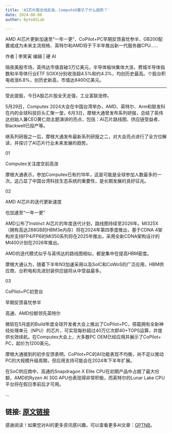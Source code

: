```yaml
---
title: 'AI芯片股全线走高，ComputeX展示了什么趋势？'
date: 2024-06-08
author: ByteAILab

---
```


AMD AI芯片更新加速至“一年一更”、CoPilot+PC早期反馈喜忧参半、GB200配置或成为未来主流规格、英特尔和AMD将于下半年推出新一代服务器CPU……

作者 | 李笑寅
编辑 | 硬 AI

隔夜美股市场，英伟达市值首破3万亿美元，半导体板块集体大涨，费城半导体指数和半导体行业ETF SOXX分别收涨超4.5%和约4.3%，均创历史最高。个股台积电收涨6.8%，创历史新高，市值达8400亿美元。

---
受此提振，今日A股芯片股全天走强，工业富联涨停。

5月29日，Computex 2024大会在中国台湾举办，AMD、英特尔、Arm和联发科在内的全球科技巨头汇聚一堂。6月3日，摩根大通曾发布系列研报，总结了英伟达创始人兼CEO黄仁勋主题演讲的亮点，包括：AI芯片路线图、供应链受益者、Blackwell已投产等。

继系列研报之一后，摩根大通发布最新系列研报之二，对大会亮点进行了全方位解读，并探讨了AI芯片行业未来发展的趋势。

01

Computex关注度空前高涨

摩根大通表示，参加Computex已有约18年，这是可能是全球参加人数最多的一次。这凸显了中国台湾科技生态系统的重要性，是长期发展的良好征兆。 

02

AMD AI芯片的迭代更新速度

也加速至“一年一更”

AMD公布了Instinct AI芯片的年度迭代计划，路线图持续至2026年。MI325X（拥有高达288GB的HBM3e内存）将在2024年第四季度推出，基于CDNA 4架构并支持FP4/FP6的MI350系列将在2025年推出，采用全新CDNA架构设计的MI400计划在2026年推出。

AMD的迭代模式似乎与英伟达的路线图相似，都是集中在提高HBM密度。

摩根大通认为，随着下半年N3加速采用以及SoIC和CoWoS的广泛应用，HBM供应商、台积电和先进封装供应链将从中受益最多。

03

CoPilot+PC初登台

早期反馈喜忧参半

高通、AMD份额领先英特尔

微软在5月底的Build年度全球开发者大会上推出了CoPilot+PC，搭载拥有全新神经处理单元（NPU）的芯片，可实现每秒超过40万亿次即40+TOPS运算，并提供长效续航。在Computex大会上，大多数PC OEM已经应用并展示了CoPilot+ PC，起价为1200美元。

摩根大通接到的初步反馈表明，CoPilot+PC的AI功能表现不均衡，尚不足以推动PC的大规模升级周期，但应用支持可能会在2024年下半年扩展。

在SoC供应商中，高通的Snapdragon X Elite CPU在初期产品中占据了最大份额，AMD的Ryzen AI 300 APU也表现得非常积极，而英特尔的Lunar Lake CPU平台将在假日季前后才可用。

...

链接: [原文链接](https://www.aixinzhijie.com/article/6845984)
---
感谢阅读！如果您对AI的更多资讯感兴趣，可以查看更多AI文章：[GPTNB](https://gptnb.com)。